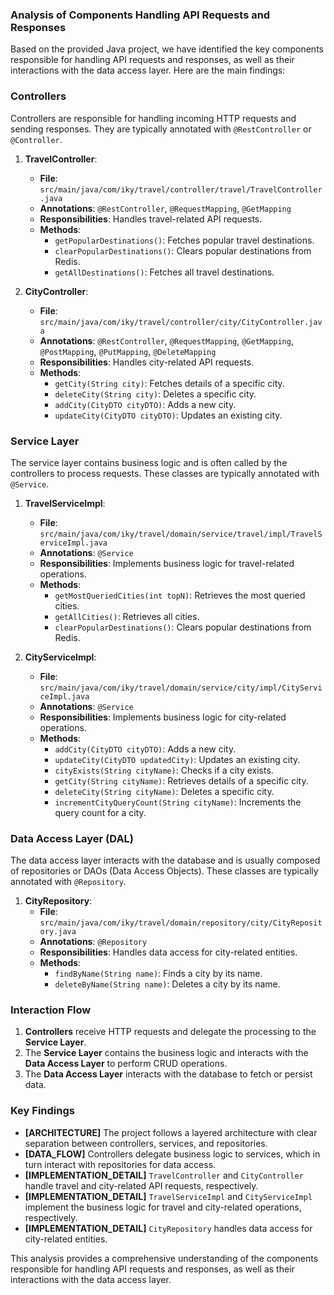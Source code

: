 ### Analysis of Components Handling API Requests and Responses

Based on the provided Java project, we have identified the key components responsible for handling API requests and responses, as well as their interactions with the data access layer. Here are the main findings:

### Controllers
Controllers are responsible for handling incoming HTTP requests and sending responses. They are typically annotated with `@RestController` or `@Controller`.

1. **TravelController**:
   - **File**: `src/main/java/com/iky/travel/controller/travel/TravelController.java`
   - **Annotations**: `@RestController`, `@RequestMapping`, `@GetMapping`
   - **Responsibilities**: Handles travel-related API requests.
   - **Methods**:
     - `getPopularDestinations()`: Fetches popular travel destinations.
     - `clearPopularDestinations()`: Clears popular destinations from Redis.
     - `getAllDestinations()`: Fetches all travel destinations.

2. **CityController**:
   - **File**: `src/main/java/com/iky/travel/controller/city/CityController.java`
   - **Annotations**: `@RestController`, `@RequestMapping`, `@GetMapping`, `@PostMapping`, `@PutMapping`, `@DeleteMapping`
   - **Responsibilities**: Handles city-related API requests.
   - **Methods**:
     - `getCity(String city)`: Fetches details of a specific city.
     - `deleteCity(String city)`: Deletes a specific city.
     - `addCity(CityDTO cityDTO)`: Adds a new city.
     - `updateCity(CityDTO cityDTO)`: Updates an existing city.

### Service Layer
The service layer contains business logic and is often called by the controllers to process requests. These classes are typically annotated with `@Service`.

1. **TravelServiceImpl**:
   - **File**: `src/main/java/com/iky/travel/domain/service/travel/impl/TravelServiceImpl.java`
   - **Annotations**: `@Service`
   - **Responsibilities**: Implements business logic for travel-related operations.
   - **Methods**:
     - `getMostQueriedCities(int topN)`: Retrieves the most queried cities.
     - `getAllCities()`: Retrieves all cities.
     - `clearPopularDestinations()`: Clears popular destinations from Redis.

2. **CityServiceImpl**:
   - **File**: `src/main/java/com/iky/travel/domain/service/city/impl/CityServiceImpl.java`
   - **Annotations**: `@Service`
   - **Responsibilities**: Implements business logic for city-related operations.
   - **Methods**:
     - `addCity(CityDTO cityDTO)`: Adds a new city.
     - `updateCity(CityDTO updatedCity)`: Updates an existing city.
     - `cityExists(String cityName)`: Checks if a city exists.
     - `getCity(String cityName)`: Retrieves details of a specific city.
     - `deleteCity(String cityName)`: Deletes a specific city.
     - `incrementCityQueryCount(String cityName)`: Increments the query count for a city.

### Data Access Layer (DAL)
The data access layer interacts with the database and is usually composed of repositories or DAOs (Data Access Objects). These classes are typically annotated with `@Repository`.

1. **CityRepository**:
   - **File**: `src/main/java/com/iky/travel/domain/repository/city/CityRepository.java`
   - **Annotations**: `@Repository`
   - **Responsibilities**: Handles data access for city-related entities.
   - **Methods**:
     - `findByName(String name)`: Finds a city by its name.
     - `deleteByName(String name)`: Deletes a city by its name.

### Interaction Flow
1. **Controllers** receive HTTP requests and delegate the processing to the **Service Layer**.
2. The **Service Layer** contains the business logic and interacts with the **Data Access Layer** to perform CRUD operations.
3. The **Data Access Layer** interacts with the database to fetch or persist data.

### Key Findings
- **[ARCHITECTURE]** The project follows a layered architecture with clear separation between controllers, services, and repositories.
- **[DATA_FLOW]** Controllers delegate business logic to services, which in turn interact with repositories for data access.
- **[IMPLEMENTATION_DETAIL]** `TravelController` and `CityController` handle travel and city-related API requests, respectively.
- **[IMPLEMENTATION_DETAIL]** `TravelServiceImpl` and `CityServiceImpl` implement the business logic for travel and city-related operations, respectively.
- **[IMPLEMENTATION_DETAIL]** `CityRepository` handles data access for city-related entities.

This analysis provides a comprehensive understanding of the components responsible for handling API requests and responses, as well as their interactions with the data access layer.